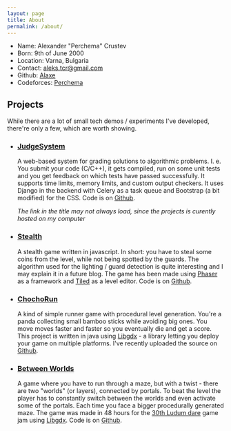 ```yaml
---
layout: page
title: About
permalink: /about/
---
```

 - Name: Alexander "Perchema" Crustev
 - Born: 9th of June 2000
 - Location: Varna, Bulgaria
 - Contact: <aleks.tcr@gmail.com>
 - Github: [Alaxe][gh-prof]
 - Codeforces: [Perchema][cf-prof]

## Projects
While there are a lot of small tech demos / experiments I've developed, there're 
only a few, which are worth showing.

 - ### [JudgeSystem][judgesystem-deploy]
   A web-based system for grading solutions to algorithmic problems. I.
   e. You submit your code (C/C++), it gets compiled, run on some unit tests 
   and you get feedback on which tests have passed successfully. It supports
   time limits, memory limits, and custom output checkers. It uses Django in 
   the backend with Celery as a task queue and Bootstrap (a bit modified) for
   the CSS. Code is on [Github][judgesystem-repo].

   *The link in the title may not always load, since the projects is curently 
   hosted on my computer*
 - ### [Stealth][stealth-deploy]
   A stealth game written in javascript. In short: you have to steal some coins 
   from the level, while not being spotted by the guards. The algorithm used for
   the lighting / guard detection is quite interesting and I may explain it in a
   future blog. The game has been made using [Phaser][phaser] as a framework and 
   [Tiled][tiled] as a level editor. Code is on [Github][stealth-repo].
 - ### [ChochoRun][chocho-deploy]
   A kind of simple runner game with procedural level generation. You're 
   a panda collecting small bamboo sticks while avoiding big ones. You move
   moves faster and faster so you eventually die and get a score. This project 
   is written in java using [Libgdx][libgdx] - a library letting you deploy your
   game on multiple platforms. I've recently uploaded the source on
   [Github][chocho-repo].
 - ### [Between Worlds][between-deploy]
   A game where you have to run through a maze, but with a twist - there
   are two "worlds" (or layers), connected by portals. To beat the level the 
   player has to constantly switch between the worlds and even activate some of 
   the portals. Each time you face a bigger procedurally generated maze. The
   game was made in 48 hours for the [30th Ludum dare][between-ld] game jam 
   using [Libgdx][libgdx]. Code is on [Github][between-repo].

[gh-prof]: https://github.com/Alaxe/ "Github profile"
[cf-prof]: http://codeforces.com/profile/perchema/ "Codeforces profile"

[judgesystem-deploy]: https://judgesystem.tk/ "Judge system"
[judgesystem-repo]: https://github.com/Alaxe/judgeSystem/ "Judge system repo"

[stealth-deploy]: http://perchema.tk/stealth/
[stealth-repo]: https://github.com/Alaxe/stealth/
[phaser]: http://phaser.io/
[tiled]: http://www.mapeditor.org/

[chocho-deploy]: http://perchema.tk/ChochoRun/
[chocho-repo]: http://github.com/Alaxe/ChochoRun/
[libgdx]: https://libgdx.badlogicgames.com/

[between-deploy]: http://perchema.tk/BetweenWorlds/
[between-repo]: http://github.com/Alaxe/BetweenWorlds/
[between-ld]: http://ludumdare.com/compo/ludum-dare-30/?action=preview&uid=38747
